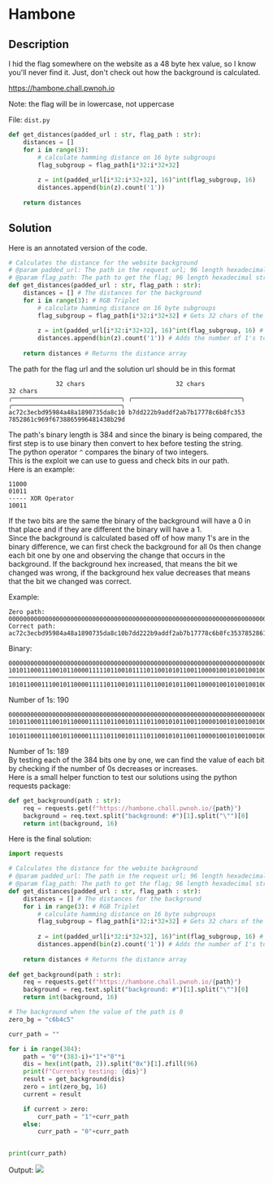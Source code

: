 # Hambone

## Description
I hid the flag somewhere on the website as a 48 byte hex value, so I know you'll never find it. Just, don't check out how the background is calculated.

https://hambone.chall.pwnoh.io

Note: the flag will be in lowercase, not uppercase

File: ``dist.py``

```py
def get_distances(padded_url : str, flag_path : str):
    distances = []
    for i in range(3):
        # calculate hamming distance on 16 byte subgroups
        flag_subgroup = flag_path[i*32:i*32+32]
                
        z = int(padded_url[i*32:i*32+32], 16)^int(flag_subgroup, 16)
        distances.append(bin(z).count('1'))  
        
    return distances
```

## Solution

Here is an annotated version of the code.

```py
# Calculates the distance for the website background
# @param padded_url: The path in the request url; 96 length hexadecimal string
# @param flag_path: The path to get the flag; 96 length hexadecimal string
def get_distances(padded_url : str, flag_path : str):
    distances = [] # The distances for the background
    for i in range(3): # RGB Triplet
        # calculate hamming distance on 16 byte subgroups
        flag_subgroup = flag_path[i*32:i*32+32] # Gets 32 chars of the string based on which iteration it is on
                
        z = int(padded_url[i*32:i*32+32], 16)^int(flag_subgroup, 16) # Gets the bit difference between the current 32 hex section and the flag 32 hex section
        distances.append(bin(z).count('1')) # Adds the number of 1's to the distance
        
    return distances # Returns the distance array
```

The path for the flag url and the solution url should be in this format
```
             32 chars                         32 chars                         32 chars           
╭──────────────────────────────╮ ╭──────────────────────────────╮ ╭──────────────────────────────╮
ac72c3ecbd95984a48a1890735da8c10 b7dd222b9addf2ab7b17778c6b8fc353 7852861c969f6738865996481438b29d
```
The path's binary length is 384 and since the binary is being compared, the first step is to use binary then convert to hex before testing the string.  
The python operator ``^`` compares the binary of two integers.  
This is the exploit we can use to guess and check bits in our path.  
Here is an example:
```
11000
01011
----- XOR Operator
10011
```
If the two bits are the same the binary of the background will have a 0 in that place and if they are different the binary will have a 1.  
Since the background is calculated based off of how many 1's are in the binary difference, we can first check the background for all 0s then change each bit one by one and observing the change that occurs in the background. If the background hex increased, that means the bit we changed was wrong, if the background hex value decreases that means that the bit we changed was correct.

Example:
```
Zero path: 000000000000000000000000000000000000000000000000000000000000000000000000000000000000000000000000
Correct path: ac72c3ecbd95984a48a1890735da8c10b7dd222b9addf2ab7b17778c6b8fc3537852861c969f6738865996481438b29d
```
Binary:
```
000000000000000000000000000000000000000000000000000000000000000000000000000000000000000000000000000000000000000000000000000000000000000000000000000000000000000000000000000000000000000000000000000000000000000000000000000000000000000000000000000000000000000000000000000000000000000000000000000000000000000000000000000000000000000000000000000000000000000000000000000000000000000000000000
101011000111001011000011111011001011110110010101100110000100101001001000101000011000100100000111001101011101101010001100000100001011011111011101001000100010101110011010110111011111001010101011011110110001011101110111100011000110101110001111110000110101001101111000010100101000011000011100100101101001111101100111001110001000011001011001100101100100100000010100001110001011001010011101
────────────────────────────────────────────────────────────────────────────────────────────────────────────────────────────────────────────────────────────────────────────────────────────────────────────────────────────────────────────────────────────────────────────────────────────────────────────────────────────────────────────────────────────────────────────────────────────────
101011000111001011000011111011001011110110010101100110000100101001001000101000011000100100000111001101011101101010001100000100001011011111011101001000100010101110011010110111011111001010101011011110110001011101110111100011000110101110001111110000110101001101111000010100101000011000011100100101101001111101100111001110001000011001011001100101100100100000010100001110001011001010011101
```
Number of 1s: 190
```
000000000000000000000000000000000000000000000000000000000000000000000000000000000000000000000000000000000000000000000000000000000000000000000000000000000000000000000000000000000000000000000000000000000000000000000000000000000000000000000000000000000000000000000000000000000000000000000000000000000000000000000000000000000000000000000000000000000000000000000000000000000000000000000001
101011000111001011000011111011001011110110010101100110000100101001001000101000011000100100000111001101011101101010001100000100001011011111011101001000100010101110011010110111011111001010101011011110110001011101110111100011000110101110001111110000110101001101111000010100101000011000011100100101101001111101100111001110001000011001011001100101100100100000010100001110001011001010011101
────────────────────────────────────────────────────────────────────────────────────────────────────────────────────────────────────────────────────────────────────────────────────────────────────────────────────────────────────────────────────────────────────────────────────────────────────────────────────────────────────────────────────────────────────────────────────────────────
101011000111001011000011111011001011110110010101100110000100101001001000101000011000100100000111001101011101101010001100000100001011011111011101001000100010101110011010110111011111001010101011011110110001011101110111100011000110101110001111110000110101001101111000010100101000011000011100100101101001111101100111001110001000011001011001100101100100100000010100001110001011001010011100
```
Number of 1s: 189  
By testing each of the 384 bits one by one, we can find the value of each bit by checking if the number of 0s decreases or increases.  
Here is a small helper function to test our solutions using the python requests package:
```py
def get_background(path : str):
    req = requests.get(f"https://hambone.chall.pwnoh.io/{path}")
    background = req.text.split("background: #")[1].split("\"")[0]
    return int(background, 16)
```
Here is the final solution:
```python
import requests

# Calculates the distance for the website background
# @param padded_url: The path in the request url; 96 length hexadecimal string
# @param flag_path: The path to get the flag; 96 length hexadecimal string
def get_distances(padded_url : str, flag_path : str):
    distances = [] # The distances for the background
    for i in range(3): # RGB Triplet
        # calculate hamming distance on 16 byte subgroups
        flag_subgroup = flag_path[i*32:i*32+32] # Gets 32 chars of the string based on which iteration it is on
                
        z = int(padded_url[i*32:i*32+32], 16)^int(flag_subgroup, 16) # Gets the bit difference between the current 32 hex section and the flag 32 hex section
        distances.append(bin(z).count('1')) # Adds the number of 1's to the distance
        
    return distances # Returns the distance array
    
def get_background(path : str):
    req = requests.get(f"https://hambone.chall.pwnoh.io/{path}")
    background = req.text.split("background: #")[1].split("\"")[0]
    return int(background, 16)

# The background when the value of the path is 0
zero_bg = "c6b4c5"

curr_path = ""

for i in range(384):
    path = "0"*(383-i)+"1"+"0"*i
    dis = hex(int(path, 2)).split("0x")[1].zfill(96)
    print(f"Currently testing: {dis}")
    result = get_background(dis)
    zero = int(zero_bg, 16)
    current = result

    if current > zero:
        curr_path = "1"+curr_path
    else:
        curr_path = "0"+curr_path


print(curr_path)
```
Output:
![](https://i.mrxbox98.me/file/2022/11/WindowsTerminal_pGQ4KOPO6G.gif)
